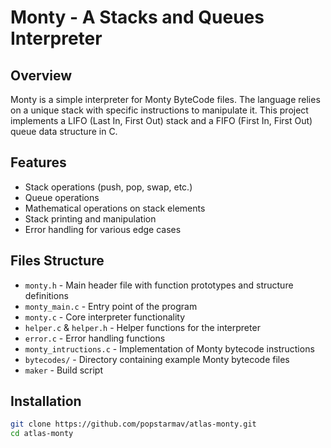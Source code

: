 # Monty - A Stacks and Queues Interpreter

## Overview

Monty is a simple interpreter for Monty ByteCode files. The language relies on a unique stack with specific instructions to manipulate it. This project implements a LIFO (Last In, First Out) stack and a FIFO (First In, First Out) queue data structure in C.

## Features

- Stack operations (push, pop, swap, etc.)
- Queue operations
- Mathematical operations on stack elements
- Stack printing and manipulation
- Error handling for various edge cases

## Files Structure

- `monty.h` - Main header file with function prototypes and structure definitions
- `monty_main.c` - Entry point of the program
- `monty.c` - Core interpreter functionality
- `helper.c` & `helper.h` - Helper functions for the interpreter
- `error.c` - Error handling functions
- `monty_intructions.c` - Implementation of Monty bytecode instructions
- `bytecodes/` - Directory containing example Monty bytecode files
- `maker` - Build script

## Installation

```bash
git clone https://github.com/popstarmav/atlas-monty.git
cd atlas-monty
